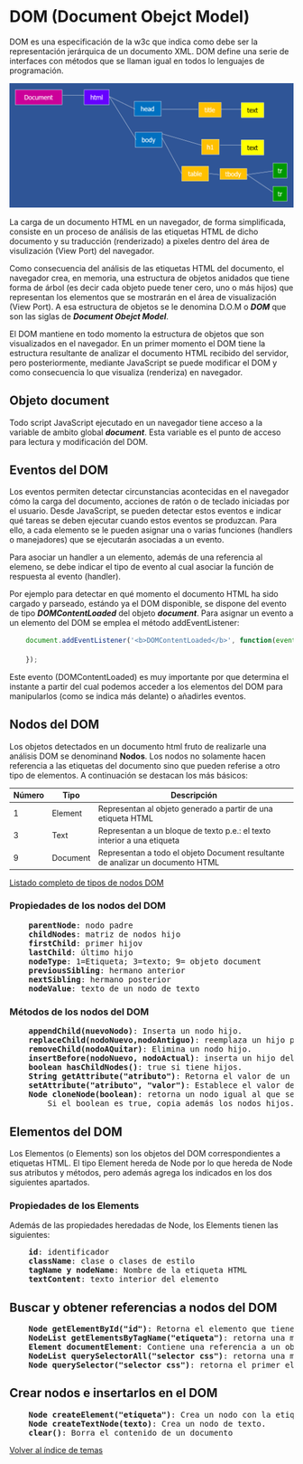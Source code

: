 # DOM (Document Obejct Model)

DOM es una especificación de la w3c que indica como debe ser la representación jerárquica de un documento XML.
DOM define una serie de interfaces con métodos que se llaman igual en todos lo lenguajes de programación.

![alt text](./img/DOM.png "Ejemplo del DOM del un documento HTML")

La carga de un documento HTML en un navegador, de forma simplificada, consiste en un proceso de análisis de las etiquetas HTML de dicho documento y su traducción (renderizado) a pixeles dentro del área de visulización (View Port) del navegador.

Como consecuencia del análisis de las etiquetas HTML del documento, el navegador crea, en memoria, una estructura de objetos anidados que tiene forma de árbol (es decir cada objeto puede tener cero, uno o más hijos) que representan los elementos que se mostrarán en el área de visualización (View Port). A esa estructura de objetos se le denomina D.O.M o ***DOM*** que son las siglas de ***Document Obejct Model***.

El DOM mantiene en todo momento la estructura de objetos que son visualizados en el navegador. En un primer momento el DOM tiene la estructura resultante de analizar el documento HTML recibido del servidor, pero posteriormente, mediante JavaScript se puede modificar el DOM y como consecuencia lo que visualiza (renderiza) en navegador.

## Objeto document
Todo script JavaScript ejecutado en un navegador tiene acceso a la variable de ambito global ***document***. Esta variable es el punto de acceso para lectura y modificación del DOM.

## Eventos del DOM
Los eventos permiten detectar circunstancias acontecidas en el navegador cómo la carga del documento, acciones de ratón o de teclado iniciadas por el usuario. Desde JavaScript, se pueden detectar estos eventos e indicar qué tareas se deben ejecutar cuando estos eventos se produzcan. Para ello, a cada elemento se le pueden asignar una o varias funciones (handlers o manejadores) que se ejecutarán asociadas a un evento.

Para asociar un handler a un elemento, además de una referencia al elemeno, se debe indicar el tipo de evento al cual asociar la función de respuesta al evento (handler).

Por ejemplo para detectar en qué momento el documento HTML ha sido cargado y parseado, estándo ya el DOM disponible, se dispone del evento de tipo ***DOMContentLoaded*** del objeto ***document***. Para asignar un evento a un elemento del DOM se emplea el método addEventListener:

```javascript
    document.addEventListener('<b>DOMContentLoaded</b>', function(event){

    });
```

Este evento (DOMContentLoaded) es muy importante por que determina el instante a partir del cual podemos acceder a los elementos del DOM para manipularlos (como se indica más delante) o añadirles eventos.

## Nodos del DOM
Los objetos detectados en un documento html fruto de realizarle una análisis DOM se denominand <b>Nodos</b>. Los nodos no solamente hacen referencia a las etiquetas del documento sino que pueden referise a otro tipo de elementos. A continuación se destacan los más básicos:

| Número  | Tipo      | Descripción                                                                    |
| ------- | --------- |--------------------------------------------------------------------------------|
| 1       | Element   | Representan al objeto generado a partir de una etiqueta HTML                   |
| 3       | Text      | Representan a un bloque de texto p.e.: el texto interior a una etiqueta        |
| 9       | Document  | Representan a todo el objeto Document resultante de analizar un documento HTML |

[Listado completo de tipos de nodos DOM](https://www.w3schools.com/jsref/prop_node_nodetype.asp)

### Propiedades de los nodos del DOM
<pre>
    <b>parentNode</b>: nodo padre
    <b>childNodes</b>: matriz de nodos hijo
    <b>firstChild</b>: primer hijov
    <b>lastChild</b>: último hijo
    <b>nodeType</b>: 1=Etiqueta; 3=texto; 9= objeto document
    <b>previousSibling</b>: hermano anterior
    <b>nextSibling</b>: hermano posterior
    <b>nodeValue</b>: texto de un nodo de texto
</pre>

### Métodos de los nodos del DOM
<pre>
    <b>appendChild(nuevoNodo)</b>: Inserta un nodo hijo.
    <b>replaceChild(nodoNuevo,nodoAntiguo)</b>: reemplaza un hijo por otro.
    <b>removeChild(nodoAQuitar)</b>: Elimina un nodo hijo.
    <b>insertBefore(nodoNuevo, nodoActual)</b>: inserta un hijo delante de otro
    <b>boolean hasChildNodes()</b>: true si tiene hijos.
    <b>String getAttribute("atributo")</b>: Retorna el valor de un atributo.
    <b>setAttribute("atributo", "valor")</b>: Establece el valor de una atributo.
    <b>Node cloneNode(boolean)</b>: retorna un nodo igual al que se le aplica el método. 
        Si el boolean es true, copia además los nodos hijos.
</pre>

## Elementos del DOM
Los Elementos (o Elements) son los objetos del DOM correspondientes a etiquetas HTML. El tipo Element hereda de Node por lo que hereda de Node sus atributos y métodos, pero además agrega los indicados en los dos siguientes apartados.

### Propiedades de los Elements
Además de las propiedades heredadas de Node, los Elements tienen las siguientes:
<pre>
    <b>id</b>: identificador 
    <b>className</b>: clase o clases de estilo
    <b>tagName y nodeName</b>: Nombre de la etiqueta HTML
    <b>textContent</b>: texto interior del elemento
</pre>

## Buscar y obtener referencias a nodos del DOM

<pre>
    <b>Node getElementById("id")</b>: Retorna el elemento que tiene el id indicado.
    <b>NodeList getElementsByTagName("etiqueta")</b>: retorna una matriz de nodos que tienen la etiqueta indicada.
    <b>Element documentElement</b>: Contiene una referencia a un objeto Element que es el elemento raíz del documento.
    <b>NodeList querySelectorAll("selector css")</b>: retorna una matriz de los nodos que cumplen el selector css indicado.
    <b>Node querySelector("selector css")</b>: retorna el primer elemento que que cumple el selector css indicado.
</pre>

## Crear nodos e insertarlos en el DOM

<pre>
    <b>Node createElement("etiqueta")</b>: Crea un nodo con la etiqueta indicada.
    <b>Node createTextNode(texto)</b>: Crea un nodo de texto.
    <b>clear()</b>: Borra el contenido de un documento
</pre>
[Volver al índice de temas](../../README.md)